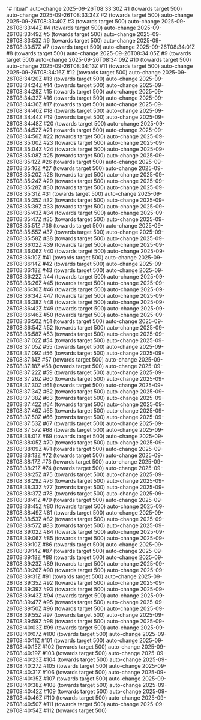 "# ritual" 
auto-change 2025-09-26T08:33:30Z #1 (towards target 500)
auto-change 2025-09-26T08:33:34Z #2 (towards target 500)
auto-change 2025-09-26T08:33:40Z #3 (towards target 500)
auto-change 2025-09-26T08:33:44Z #4 (towards target 500)
auto-change 2025-09-26T08:33:49Z #5 (towards target 500)
auto-change 2025-09-26T08:33:53Z #6 (towards target 500)
auto-change 2025-09-26T08:33:57Z #7 (towards target 500)
auto-change 2025-09-26T08:34:01Z #8 (towards target 500)
auto-change 2025-09-26T08:34:05Z #9 (towards target 500)
auto-change 2025-09-26T08:34:09Z #10 (towards target 500)
auto-change 2025-09-26T08:34:13Z #11 (towards target 500)
auto-change 2025-09-26T08:34:16Z #12 (towards target 500)
auto-change 2025-09-26T08:34:20Z #13 (towards target 500)
auto-change 2025-09-26T08:34:24Z #14 (towards target 500)
auto-change 2025-09-26T08:34:28Z #15 (towards target 500)
auto-change 2025-09-26T08:34:32Z #16 (towards target 500)
auto-change 2025-09-26T08:34:36Z #17 (towards target 500)
auto-change 2025-09-26T08:34:40Z #18 (towards target 500)
auto-change 2025-09-26T08:34:44Z #19 (towards target 500)
auto-change 2025-09-26T08:34:48Z #20 (towards target 500)
auto-change 2025-09-26T08:34:52Z #21 (towards target 500)
auto-change 2025-09-26T08:34:56Z #22 (towards target 500)
auto-change 2025-09-26T08:35:00Z #23 (towards target 500)
auto-change 2025-09-26T08:35:04Z #24 (towards target 500)
auto-change 2025-09-26T08:35:08Z #25 (towards target 500)
auto-change 2025-09-26T08:35:12Z #26 (towards target 500)
auto-change 2025-09-26T08:35:16Z #27 (towards target 500)
auto-change 2025-09-26T08:35:20Z #28 (towards target 500)
auto-change 2025-09-26T08:35:24Z #29 (towards target 500)
auto-change 2025-09-26T08:35:28Z #30 (towards target 500)
auto-change 2025-09-26T08:35:31Z #31 (towards target 500)
auto-change 2025-09-26T08:35:35Z #32 (towards target 500)
auto-change 2025-09-26T08:35:39Z #33 (towards target 500)
auto-change 2025-09-26T08:35:43Z #34 (towards target 500)
auto-change 2025-09-26T08:35:47Z #35 (towards target 500)
auto-change 2025-09-26T08:35:51Z #36 (towards target 500)
auto-change 2025-09-26T08:35:55Z #37 (towards target 500)
auto-change 2025-09-26T08:35:58Z #38 (towards target 500)
auto-change 2025-09-26T08:36:02Z #39 (towards target 500)
auto-change 2025-09-26T08:36:06Z #40 (towards target 500)
auto-change 2025-09-26T08:36:10Z #41 (towards target 500)
auto-change 2025-09-26T08:36:14Z #42 (towards target 500)
auto-change 2025-09-26T08:36:18Z #43 (towards target 500)
auto-change 2025-09-26T08:36:22Z #44 (towards target 500)
auto-change 2025-09-26T08:36:26Z #45 (towards target 500)
auto-change 2025-09-26T08:36:30Z #46 (towards target 500)
auto-change 2025-09-26T08:36:34Z #47 (towards target 500)
auto-change 2025-09-26T08:36:38Z #48 (towards target 500)
auto-change 2025-09-26T08:36:42Z #49 (towards target 500)
auto-change 2025-09-26T08:36:46Z #50 (towards target 500)
auto-change 2025-09-26T08:36:50Z #51 (towards target 500)
auto-change 2025-09-26T08:36:54Z #52 (towards target 500)
auto-change 2025-09-26T08:36:58Z #53 (towards target 500)
auto-change 2025-09-26T08:37:02Z #54 (towards target 500)
auto-change 2025-09-26T08:37:05Z #55 (towards target 500)
auto-change 2025-09-26T08:37:09Z #56 (towards target 500)
auto-change 2025-09-26T08:37:14Z #57 (towards target 500)
auto-change 2025-09-26T08:37:18Z #58 (towards target 500)
auto-change 2025-09-26T08:37:22Z #59 (towards target 500)
auto-change 2025-09-26T08:37:26Z #60 (towards target 500)
auto-change 2025-09-26T08:37:30Z #61 (towards target 500)
auto-change 2025-09-26T08:37:34Z #62 (towards target 500)
auto-change 2025-09-26T08:37:38Z #63 (towards target 500)
auto-change 2025-09-26T08:37:42Z #64 (towards target 500)
auto-change 2025-09-26T08:37:46Z #65 (towards target 500)
auto-change 2025-09-26T08:37:50Z #66 (towards target 500)
auto-change 2025-09-26T08:37:53Z #67 (towards target 500)
auto-change 2025-09-26T08:37:57Z #68 (towards target 500)
auto-change 2025-09-26T08:38:01Z #69 (towards target 500)
auto-change 2025-09-26T08:38:05Z #70 (towards target 500)
auto-change 2025-09-26T08:38:09Z #71 (towards target 500)
auto-change 2025-09-26T08:38:13Z #72 (towards target 500)
auto-change 2025-09-26T08:38:17Z #73 (towards target 500)
auto-change 2025-09-26T08:38:21Z #74 (towards target 500)
auto-change 2025-09-26T08:38:25Z #75 (towards target 500)
auto-change 2025-09-26T08:38:29Z #76 (towards target 500)
auto-change 2025-09-26T08:38:33Z #77 (towards target 500)
auto-change 2025-09-26T08:38:37Z #78 (towards target 500)
auto-change 2025-09-26T08:38:41Z #79 (towards target 500)
auto-change 2025-09-26T08:38:45Z #80 (towards target 500)
auto-change 2025-09-26T08:38:49Z #81 (towards target 500)
auto-change 2025-09-26T08:38:53Z #82 (towards target 500)
auto-change 2025-09-26T08:38:57Z #83 (towards target 500)
auto-change 2025-09-26T08:39:02Z #84 (towards target 500)
auto-change 2025-09-26T08:39:06Z #85 (towards target 500)
auto-change 2025-09-26T08:39:10Z #86 (towards target 500)
auto-change 2025-09-26T08:39:14Z #87 (towards target 500)
auto-change 2025-09-26T08:39:18Z #88 (towards target 500)
auto-change 2025-09-26T08:39:23Z #89 (towards target 500)
auto-change 2025-09-26T08:39:26Z #90 (towards target 500)
auto-change 2025-09-26T08:39:31Z #91 (towards target 500)
auto-change 2025-09-26T08:39:35Z #92 (towards target 500)
auto-change 2025-09-26T08:39:39Z #93 (towards target 500)
auto-change 2025-09-26T08:39:43Z #94 (towards target 500)
auto-change 2025-09-26T08:39:47Z #95 (towards target 500)
auto-change 2025-09-26T08:39:50Z #96 (towards target 500)
auto-change 2025-09-26T08:39:55Z #97 (towards target 500)
auto-change 2025-09-26T08:39:59Z #98 (towards target 500)
auto-change 2025-09-26T08:40:03Z #99 (towards target 500)
auto-change 2025-09-26T08:40:07Z #100 (towards target 500)
auto-change 2025-09-26T08:40:11Z #101 (towards target 500)
auto-change 2025-09-26T08:40:15Z #102 (towards target 500)
auto-change 2025-09-26T08:40:19Z #103 (towards target 500)
auto-change 2025-09-26T08:40:23Z #104 (towards target 500)
auto-change 2025-09-26T08:40:27Z #105 (towards target 500)
auto-change 2025-09-26T08:40:31Z #106 (towards target 500)
auto-change 2025-09-26T08:40:35Z #107 (towards target 500)
auto-change 2025-09-26T08:40:38Z #108 (towards target 500)
auto-change 2025-09-26T08:40:42Z #109 (towards target 500)
auto-change 2025-09-26T08:40:46Z #110 (towards target 500)
auto-change 2025-09-26T08:40:50Z #111 (towards target 500)
auto-change 2025-09-26T08:40:54Z #112 (towards target 500)
